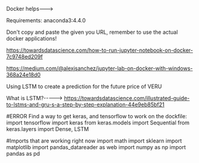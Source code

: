 Docker helps--->

Requirements: anaconda3:4.4.0

Don't copy and paste the given you URL, remember to use the actual docker applications!


https://towardsdatascience.com/how-to-run-jupyter-notebook-on-docker-7c9748ed209f

https://medium.com/@alexjsanchez/jupyter-lab-on-docker-with-windows-368a24e18d0

Using LSTM to create a prediction for the future price of VERU

What is LSTM?----->
https://towardsdatascience.com/illustrated-guide-to-lstms-and-gru-s-a-step-by-step-explanation-44e9eb85bf21

#ERROR 
Find a way to get keras, and tensorflow to work on the dockfile:
import tensorflow 
import keras
from keras.models import Sequential
from keras.layers import Dense, LSTM

#Imports that are working right now
import math
import sklearn
import matplotlib
import pandas_datareader as web
import numpy as np
import pandas as pd


